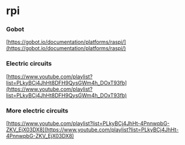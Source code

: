 # rpi

### Gobot
[https://gobot.io/documentation/platforms/raspi/](https://gobot.io/documentation/platforms/raspi/)

### Electric circuits
[https://www.youtube.com/playlist?list=PLkyBCj4JhHt8DFH9QysGWm4h_DOxT93fb](https://www.youtube.com/playlist?list=PLkyBCj4JhHt8DFH9QysGWm4h_DOxT93fb)

### More electric circuits
[https://www.youtube.com/playlist?list=PLkyBCj4JhHt-4PnnwpbG-ZKV_EjX03DX8](https://www.youtube.com/playlist?list=PLkyBCj4JhHt-4PnnwpbG-ZKV_EjX03DX8)
